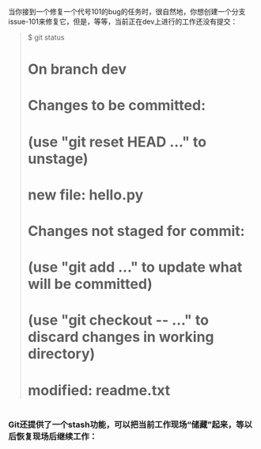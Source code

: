 当你接到一个修复一个代号101的bug的任务时，很自然地，你想创建一个分支issue-101来修复它，但是，等等，当前正在dev上进行的工作还没有提交：

> $ git status
> # On branch dev
> # Changes to be committed:
> #   (use "git reset HEAD <file>..." to unstage)
> #
> #       new file:   hello.py
> #
> # Changes not staged for commit:
> #   (use "git add <file>..." to update what will be committed)
> #   (use "git checkout -- <file>..." to discard changes in working directory)
> #
> #       modified:   readme.txt
> #

### Git还提供了一个stash功能，可以把当前工作现场“储藏”起来，等以后恢复现场后继续工作：
